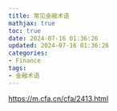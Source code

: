 ```yaml
---
title: 常见金融术语
mathjax: true
toc: true
date: 2024-07-16 01:36:26
updated: 2024-07-16 01:36:26
categories:
- Finance
tags:
- 金融术语
---
```


https://m.cfa.cn/cfa/2413.html
